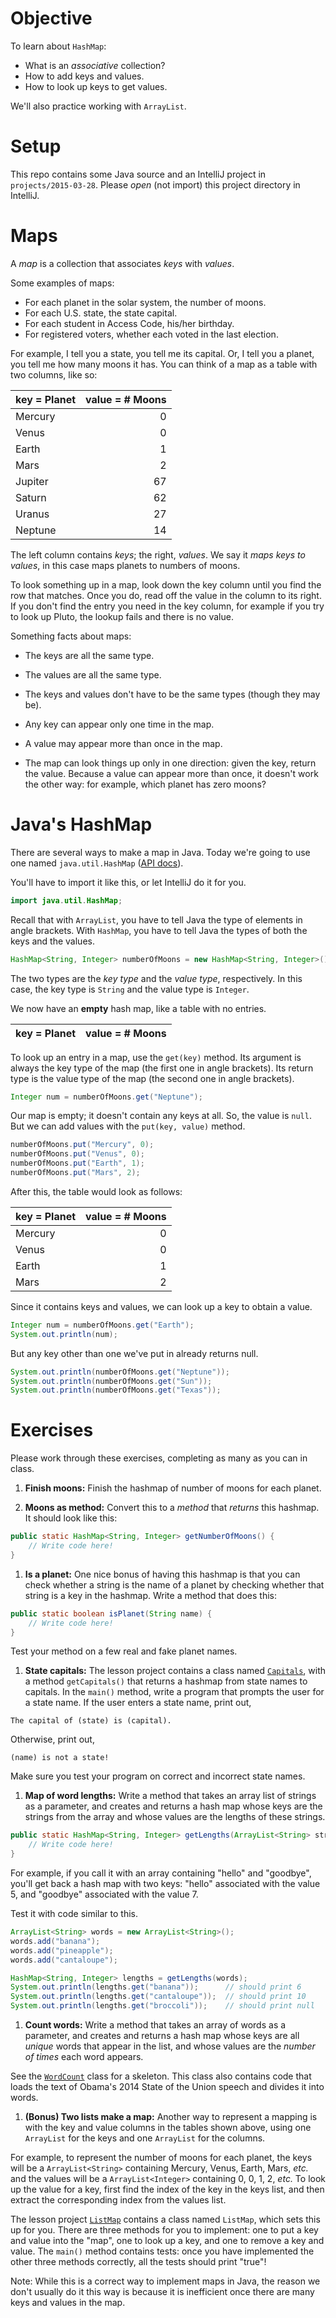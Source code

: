 # Objective

To learn about `HashMap`:

- What is an _associative_ collection?
- How to add keys and values.
- How to look up keys to get values.

We'll also practice working with `ArrayList`.


# Setup

This repo contains some Java source and an IntelliJ project in `projects/2015-03-28`.  Please _open_ (not import) this project directory in IntelliJ.


# Maps

A _map_ is a collection that associates _keys_ with _values_.

Some examples of maps:

- For each planet in the solar system, the number of moons.
- For each U.S. state, the state capital.
- For each student in Access Code, his/her birthday.
- For registered voters, whether each voted in the last election.

For example, I tell you a state, you tell me its capital.  Or, I tell you a planet, you tell me how many moons it has.  You can think of a map as a table with two columns, like so:

| key = Planet | value = # Moons |
|:--|--:|
| Mercury | 0 |
| Venus | 0 |
| Earth | 1 |
| Mars | 2 |
| Jupiter | 67 |
| Saturn | 62 | 
| Uranus | 27 | 
| Neptune | 14 |

The left column contains _keys_; the right, _values_.  We say it _maps keys to values_, in this case maps planets to numbers of moons.

To look something up in a map, look down the key column until you find the row that matches.  Once you do, read off the value in the column to its right.  If you don't find the entry you need in the key column, for example if you try to look up Pluto, the lookup fails and there is no value.

Something facts about maps:

- The keys are all the same type.

- The values are all the same type.

- The keys and values don't have to be the same types (though they may be).

- Any key can appear only one time in the map.

- A value may appear more than once in the map.

- The map can look things up only in one direction: given the key, return the value.  Because a value can appear more than once, it doesn't work the other way: for example, which planet has zero moons?


# Java's HashMap

There are several ways to make a map in Java.  Today we're going to use one named `java.util.HashMap` ([API docs](http://docs.oracle.com/javase/7/docs/api/java/util/HashMap.html)).

You'll have to import it like this, or let IntelliJ do it for you.

```java
import java.util.HashMap;
```

Recall that with `ArrayList`, you have to tell Java the type of elements in angle brackets.  With `HashMap`, you have to tell Java the types of both the keys and the values.

```java
HashMap<String, Integer> numberOfMoons = new HashMap<String, Integer>();
```

The two types are the _key type_ and the _value type_, respectively.  In this case, the key type is `String` and the value type is `Integer`.

We now have an **empty** hash map, like a table with no entries.

| key = Planet | value = # Moons |
|:--|--:|

To look up an entry in a map, use the `get(key)` method.  Its argument is always the key type of the map (the first one in angle brackets).  Its return type is the value type of the map (the second one in angle brackets).

```java
Integer num = numberOfMoons.get("Neptune");
```

Our map is empty; it doesn't contain any keys at all.  So, the value is `null`.  But we can add values with the `put(key, value)` method.

```java
numberOfMoons.put("Mercury", 0);
numberOfMoons.put("Venus", 0);
numberOfMoons.put("Earth", 1);
numberOfMoons.put("Mars", 2);
```

After this, the table would look as follows:

| key = Planet | value = # Moons |
|:--|--:|
| Mercury | 0 |
| Venus | 0 |
| Earth | 1 | 
| Mars | 2 |

Since it contains keys and values, we can look up a key to obtain a value.

```java
Integer num = numberOfMoons.get("Earth");
System.out.println(num);
```

But any key other than one we've put in already returns null.

```java
System.out.println(numberOfMoons.get("Neptune"));
System.out.println(numberOfMoons.get("Sun"));
System.out.println(numberOfMoons.get("Texas"));
```


# Exercises
 
Please work through these exercises, completing as many as you can in class.  
 
1. **Finish moons:** Finish the hashmap of number of moons for each planet. 

1. **Moons as method:** Convert this to a _method_ that _returns_ this hashmap.  It should look like this:

  ```java
  public static HashMap<String, Integer> getNumberOfMoons() {
      // Write code here!
  }
  ```

1. **Is a planet:** One nice bonus of having this hashmap is that you can check whether a string is the name of a planet by checking whether that string is a key in the hashmap.  Write a method that does this:

  ```java
  public static boolean isPlanet(String name) {
      // Write code here!
  }
  ```

  Test your method on a few real and fake planet names.

1. **State capitals:** The lesson project contains a class named [`Capitals`](../../projects/2015-03-29/src/nyc/c4q/ac21/Capitals.java), with a method `getCapitals()` that returns a hashmap from state names to capitals.  In the `main()` method, write a program that prompts the user for a state name.  If the user enters a state name, print out,

  ```
  The capital of (state) is (capital).
  ```

  Otherwise, print out,

  ```
  (name) is not a state!
  ```

  Make sure you test your program on correct and incorrect state names.

1. **Map of word lengths:** Write a method that takes an array list of strings as a parameter, and creates and returns a hash map whose keys are the strings from the array and whose values are the lengths of these strings.

  ```java
  public static HashMap<String, Integer> getLengths(ArrayList<String> strings) {
      // Write code here!
  }
  ```

  For example, if you call it with an array containing "hello" and "goodbye", you'll get back a hash map with two keys: "hello" associated with the value 5, and "goodbye" associated with the value 7.

  Test it with code similar to this.

  ```java
  ArrayList<String> words = new ArrayList<String>();
  words.add("banana");
  words.add("pineapple");
  words.add("cantaloupe");

  HashMap<String, Integer> lengths = getLengths(words);
  System.out.println(lengths.get("banana"));      // should print 6
  System.out.println(lengths.get("cantaloupe"));  // should print 10
  System.out.println(lengths.get("broccoli"));    // should print null
  ```

1. **Count words:** Write a method that takes an array of words as a parameter, and creates and returns a hash map whose keys are all _unique_ words that appear in the list, and whose values are the _number of times_ each word appears.  

  See the [`WordCount`](../../projects/2015-03-29/src/nyc/c4q/ac21/WordCount.java) class for a skeleton.  This class also contains code that loads the text of Obama's 2014 State of the Union speech and divides it into words.

1. **(Bonus) Two lists make a map:**  Another way to represent a mapping is with the key and value columns in the tables shown above, using one `ArrayList` for the keys and one `ArrayList` for the columns.  

  For example, to represent the number of moons for each planet, the keys will be a `ArrayList<String>` containing Mercury, Venus, Earth, Mars, _etc._ and the values will be a `ArrayList<Integer>` containing 0, 0, 1, 2, _etc._  To look up the value for a key, first find the index of the key in the keys list, and then extract the corresponding index from the values list.

  The lesson project [`ListMap`](../../projects/2015-03-29/src/nyc/c4q/ac21/ListMap.java) contains a class named `ListMap`, which sets this up for you.  There are three methods for you to implement: one to put a key and value into the "map", one to look up a key, and one to remove a key and value.  The `main()` method contains tests: once you have implemented the other three methods correctly, all the tests should print "true"!

  Note: While this is a correct way to implement maps in Java, the reason we don't usually do it this way is because it is inefficient once there are many keys and values in the map.
